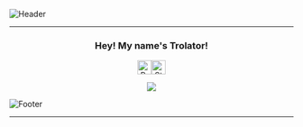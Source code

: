 ![Header](https://user-images.githubusercontent.com/50290580/124369381-11ed1800-dc74-11eb-90a9-2ff2073c3b97.jpg)
<hr>
<div align="center">
  <h3>Hey! My name's Trolator!</h3>
  <p>
    <!-- credits: vast -->
    <div style="display: flex; justify-content: center; align-items: center;">
      <img height="25" src="https://api.visitorbadge.io/api/VisitorHit?user=trolator&countColor=%23674fc9" alt="Profile Views"/>
      <!-- <img height="25" src="https://img.shields.io/github/followers/trolator?color=674fc9&style=for-the-badge&logo=github&label=Followers" alt="Followers"/> -->
      <img height="25" src="https://img.shields.io/github/stars/trolator?color=674fc9&style=for-the-badge&logo=github&label=Stars" alt="Stars"/>
    </div>
  </p>
</div>
<p align="center">
  <img src="https://github-readme-stats.vercel.app/api/?username=trolator&title_color=674fc9&text_color=9f9f9f&show_icons=true&bg_color=00000000&hide_border=true&icon_color=674fc9&hide_title=true&count_private=true" />
</p>

![Footer](https://user-images.githubusercontent.com/50290580/124369382-144f7200-dc74-11eb-807a-f10a7a502dd9.jpg)
<hr>
